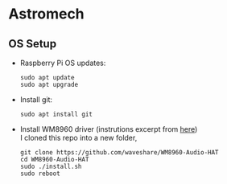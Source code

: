 # Astromech

## OS Setup
- Raspberry Pi OS updates:
    ```
    sudo apt update
    sudo apt upgrade
    ```
- Install git:
    ```
    sudo apt install git
    ```
- Install WM8960 driver (instrutions excerpt from [here](https://github.com/waveshareteam/WM8960-Audio-HAT))  
  I cloned this repo into a new folder, 
  ```
  git clone https://github.com/waveshare/WM8960-Audio-HAT
  cd WM8960-Audio-HAT
  sudo ./install.sh
  sudo reboot
  ```
